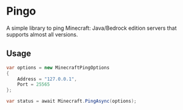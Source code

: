 # Pingo
A simple library to ping Minecraft: Java/Bedrock edition servers that supports almost all versions.

## Usage

```cs
var options = new MinecraftPingOptions
{
    Address = "127.0.0.1",
    Port = 25565
};

var status = await Minecraft.PingAsync(options);
```